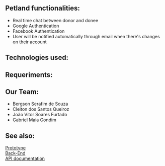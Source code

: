 <h2>Petland functionalities:</h2>

<ul>
<li>Real time chat between donor and donee</li>
<li>Google Authentication</li>
<li>Facebook Authentication</li>
<li>User will be notified automatically through email when there's changes on their account</li>
</ul>

<h2>Technologies used:</h2>

<h2>Requeriments:</h2>

<h2>Our Team:</h2>
<ul>
<li>Bergson Serafim de Souza</li>
<li>Cleiton dos Santos Queiroz</li>
<li>João Vitor Soares Furtado</li>
<li>Gabriel Maia Gondim</li>
</ul>

<h2>See also:</h2>

<a href="https://www.figma.com/file/FVLvNAWcuzsl9kzyTqPVp7/PetLand">Prototype</a>
<br>
<a href="https://github.com/Cleiton366/petland-backend">Back-End</a>
<br>
<a href="https://docs.google.com/document/d/195aoLrZPR0PdBPk3IkpMRdno1d7Rawyuwxew2cNeJD4">API documentation</a>
